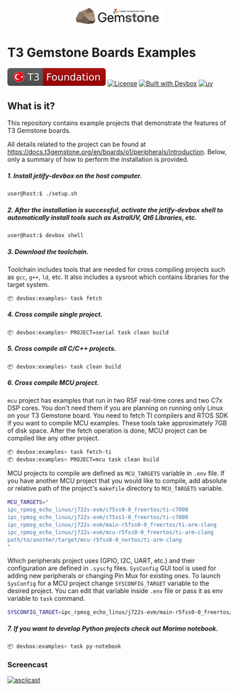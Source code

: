 <p align="center">
    <picture>
        <source media="(prefers-color-scheme: dark)" srcset=".meta/logo-dark.png" width="40%" />
        <source media="(prefers-color-scheme: light)" srcset=".meta/logo-light.png" width="40%" />
        <img alt="T3 Foundation" src=".meta/logo-light.png" width="40%" />
    </picture>
</p>

# T3 Gemstone Boards Examples

 [![T3 Foundation](./.meta/t3-foundation.svg)](https://www.t3vakfi.org/en) [![License](https://img.shields.io/badge/License-Apache_2.0-blue.svg)](https://opensource.org/licenses/Apache-2.0) [![Built with Devbox](https://www.jetify.com/img/devbox/shield_galaxy.svg)](https://www.jetify.com/devbox/docs/contributor-quickstart/) [![uv](https://img.shields.io/endpoint?url=https://raw.githubusercontent.com/astral-sh/uv/main/assets/badge/v0.json)](https://github.com/astral-sh/uv)

## What is it?

This repository contains example projects that demonstrate the features of T3 Gemstone boards.

All details related to the project can be found at https://docs.t3gemstone.org/en/boards/o1/peripherals/introduction.
Below, only a summary of how to perform the installation is provided.

##### 1. Install jetify-devbox on the host computer.

```bash
user@host:$ ./setup.sh
```

##### 2. After the installation is successful, activate the jetify-devbox shell to automatically install tools such as AstralUV, Qt6 Libraries, etc.

```bash
user@host:$ devbox shell
```

##### 3. Download the toolchain.

Toolchain includes tools that are needed for cross compiling projects such as `gcc`, `g++`, `ld`, etc. It also
includes a sysroot which contains libraries for the target system.

```bash
📦 devbox:examples> task fetch
```

##### 4. Cross compile single project.

```bash
📦 devbox:examples> PROJECT=serial task clean build 
```

##### 5. Cross compile all C/C++ projects.

```bash
📦 devbox:examples> task clean build
```

##### 6. Cross compile MCU project.

`mcu` project has examples that run in two R5F real-time cores and two C7x DSP cores. 
You don't need them if you are planning on running only Linux on your T3 Gemstone board.
You need to fetch TI compilers and RTOS SDK if you want to compile MCU examples.
These tools take approximately 7GB of disk space.
After the fetch operation is done, MCU project can be compiled like any other project.

```bash
📦 devbox:examples> task fetch-ti
📦 devbox:examples> PROJECT=mcu task clean build
```

MCU projects to compile are defined as `MCU_TARGETS` variable in `.env` file. If you have another MCU project 
that you would like to compile, add absolute or relative path of the project's `makefile` directory to `MCU_TARGETS`
variable.

```bash
MCU_TARGETS="
ipc_rpmsg_echo_linux/j722s-evm/c75ss0-0_freertos/ti-c7000
ipc_rpmsg_echo_linux/j722s-evm/c75ss1-0_freertos/ti-c7000
ipc_rpmsg_echo_linux/j722s-evm/main-r5fss0-0_freertos/ti-arm-clang
ipc_rpmsg_echo_linux/j722s-evm/mcu-r5fss0-0_freertos/ti-arm-clang
path/to/another/target/mcu-r5fss0-0_nortos/ti-arm-clang
"
```

Which peripherals project uses (GPIO, I2C, UART, etc.) and their configuration are defined in `.syscfg` files.
`SysConfig` GUI tool is used for adding new peripherals or changing Pin Mux for existing ones.
To launch `SysConfig` for a MCU project change `SYSCONFIG_TARGET` variable to the desired project. You can edit that
variable inside `.env` file or pass it as env variable to `task` command.

```bash
SYSCONFIG_TARGET=ipc_rpmsg_echo_linux/j722s-evm/main-r5fss0-0_freertos/ti-arm-clang task sysconfig
```

##### 7. If you want to develop Python projects check out Marimo notebook.

```bash
📦 devbox:examples> task py-notebook
```

### Screencast

[![asciicast](https://asciinema.org/a/C5qNKCAyAuwIgoIxx0Wk1E7L2.svg)](https://asciinema.org/a/C5qNKCAyAuwIgoIxx0Wk1E7L2)
